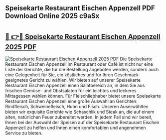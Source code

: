## Speisekarte Restaurant Eischen Appenzell PDF Download Online 2025 c9aSx

# <h2><a href="http://gc7xd6.nevu.top/?p=Speisekarte+Restaurant+Eischen+Appenzell">🔗 👉🔴 Speisekarte Restaurant Eischen Appenzell 2025 PDF</a></h2>

[![Speisekarte Restaurant Eischen Appenzell 2025 PDF](https://i.imgur.com/dBaPXMq.png)](http://gc7xd6.nevu.top/?p=Speisekarte+Restaurant+Eischen+Appenzell)
Die Speisekarte Restaurant Eischen Appenzell im Restaurant oder Café ist nicht nur eine Liste der Gerichte, die für die Bestellung angeboten werden, sondern auch eine Gelegenheit für Sie, ein köstliches und für Ihren Geschmack geeignetes Gericht zu wählen. Wir bieten auf unserer Speisekarte Restaurant Eischen Appenzell einen Salatbereich an, in dem Sie aus frischen Gemüse- und Obstsalaten für ein leichtes und leckeres Mittagessen wählen können. Für Fleischliebhaber bietet unsere Speisekarte Restaurant Eischen Appenzell eine große Auswahl an Gerichten: Rindfleisch, Schweinefleisch, Huhn und Fisch. Unseren Auserwählten bieten wir exquisite Gerichte wie Schaschlik und Steak an, die auf einem alten, natürlichen Feuer zubereitet werden. In jedem Fall sind wir bereit, Ihnen bei der Auswahl der Speisen auf der Speisekarte Restaurant Eischen Appenzell zu helfen und Ihnen einen komfortablen und angenehmen Service zu bieten.
